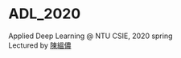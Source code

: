 # ADL_2020
Applied Deep Learning @ NTU CSIE, 2020 spring  
Lectured by [陳縕儂](https://www.csie.ntu.edu.tw/~yvchen/)